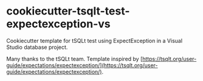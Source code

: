 # cookiecutter-tsqlt-test-expectexception-vs
Cookiecutter template for tSQLt test using ExpectException in a Visual Studio database project.

Many thanks to the tSQLt team. Template inspired by [https://tsqlt.org/user-guide/expectations/expectexception/](https://tsqlt.org/user-guide/expectations/expectexception/).

